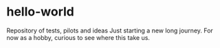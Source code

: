 # hello-world
Repository of tests, pilots and ideas 
Just starting a new long journey. For now as a hobby, curious to see where this take us.
